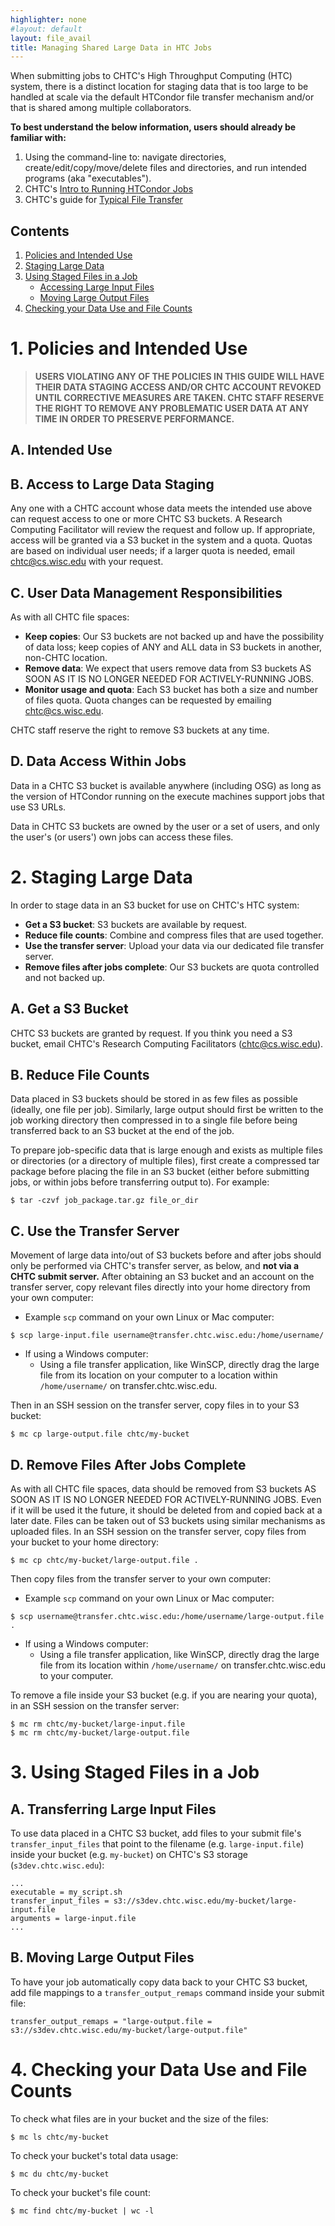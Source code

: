 ```yaml
---
highlighter: none
#layout: default
layout: file_avail
title: Managing Shared Large Data in HTC Jobs
---
```


When submitting jobs to CHTC's High Throughput Computing (HTC) system,
there is a distinct location for staging data that is too large to be
handled at scale via the default HTCondor file transfer mechanism
and/or that is shared among multiple collaborators.
<!--- This
location should be used for jobs that require input files larger than 100MB
and/or that generate output files larger than 3-4GB. --->

**To best understand the below information, users should already be
familiar with:**

1.  Using the command-line to: navigate directories,
    create/edit/copy/move/delete files and directories, and run intended
    programs (aka "executables").
2.  CHTC's [Intro to Running HTCondor Jobs](/helloworld.shtml)
3.  CHTC's guide for [Typical File Transfer](/file-availability.shtml)

Contents
--------

1.  [Policies and Intended Use](#1-policies-and-intended-use)
2.  [Staging Large Data](#2-staging-large-data)
3.  [Using Staged Files in a Job](#3-using-staged-files-in-a-job)
	- [Accessing Large Input Files](#a-accessing-large-input-files)
	- [Moving Large Output Files](#b-moving-large-output-files)
4.  [Checking your Data Use and File Counts](#4-checking-your-data-use-and-object-counts)

# 1. Policies and Intended Use

> **USERS VIOLATING ANY OF THE POLICIES IN THIS GUIDE WILL
> HAVE THEIR DATA STAGING ACCESS AND/OR CHTC ACCOUNT REVOKED UNTIL CORRECTIVE
> MEASURES ARE TAKEN. CHTC STAFF RESERVE THE RIGHT TO REMOVE ANY
> PROBLEMATIC USER DATA AT ANY TIME IN ORDER TO PRESERVE PERFORMANCE.**


## A. Intended Use

<!--- Our S3 API is only for input and output files that
are individually too large to be managed by our other data movement
methods, HTCondor file transfer or SQUID. This includes individual input files
greater than 100MB and individual output files greater than 3-4GB.

Users are expected to abide by this intended use expectation and follow the
instructions for using S3 written in this guide (e.g. files placed
in S3 should ALWAYS be listed in the submit file). --->

## B. Access to Large Data Staging

Any one with a CHTC account whose data meets the intended use above
can request access to one or more CHTC S3 buckets. A Research
Computing Facilitator will review the request and follow up. If
appropriate, access will be granted via a S3 bucket in the system and
a quota. Quotas are based on individual user needs; if a larger quota
is needed, email chtc@cs.wisc.edu with your request.

## C. User Data Management Responsibilities

As with all CHTC file spaces:

- **Keep copies**: Our S3 buckets are not backed up and have the
possibility of data loss; keep copies of ANY and ALL data in S3
buckets in another, non-CHTC location.
- **Remove data**: We expect that users remove data from S3 buckets AS
SOON AS IT IS NO LONGER NEEDED FOR ACTIVELY-RUNNING JOBS.
- **Monitor usage and quota**: Each S3 bucket has both a size and
number of files quota. Quota changes can be requested by emailing
chtc@cs.wisc.edu.

CHTC staff reserve the right to remove S3 buckets at any time.

## D. Data Access Within Jobs

Data in a CHTC S3 bucket is available anywhere (including OSG) as long
as the version of HTCondor running on the execute machines support
jobs that use S3 URLs.

Data in CHTC S3 buckets are owned by the user or a set of users, and
only the user's (or users') own jobs can access these files.

# 2. Staging Large Data

In order to stage data in an S3 bucket for use on CHTC's HTC system:

- **Get a S3 bucket**: S3 buckets are available by request.
- **Reduce file counts**: Combine and compress files that are used together.
- **Use the transfer server**: Upload your data via our dedicated file transfer server.
- **Remove files after jobs complete**: Our S3 buckets are quota controlled and not backed up.

## A. Get a S3 Bucket

CHTC S3 buckets are granted by request. If you think you need
a S3 bucket, email CHTC's Research Computing Facilitators (chtc@cs.wisc.edu).

## B. Reduce File Counts

Data placed in S3 buckets should be stored in as few files as possible
(ideally, one file per job). Similarly, large output should first be
written to the job working directory then compressed in to a single
file before being transferred back to an S3 bucket at the end of the job.

To prepare job-specific data that is large enough
and exists as multiple files or directories (or a directory of multiple
files), first create a compressed tar package before placing the file in
an S3 bucket (either before submitting jobs, or within jobs before
transferring output to). For example:

``` {: .term}
$ tar -czvf job_package.tar.gz file_or_dir
```

## C. Use the Transfer Server

Movement of large data into/out of S3 buckets before and after jobs
should only be performed via CHTC's transfer server, as below, and
**not via a CHTC submit server.** After obtaining an S3 bucket and an
account on the transfer server, copy relevant files directly into your
home directory from your own computer:

- Example `scp` command on your own Linux or Mac computer:
``` {.term}
$ scp large-input.file username@transfer.chtc.wisc.edu:/home/username/
```
- If using a Windows computer:
	- Using a file transfer application, like WinSCP, directly drag the large
file from its location on your computer to a location within
`/home/username/` on transfer.chtc.wisc.edu.

Then in an SSH session on the transfer server, copy files in to your
S3 bucket:

``` {.term}
$ mc cp large-output.file chtc/my-bucket
```

## D. Remove Files After Jobs Complete

As with all CHTC file spaces, data should be removed from S3 buckets AS
SOON AS IT IS NO LONGER NEEDED FOR ACTIVELY-RUNNING JOBS. Even if it
will be used it the future, it should be deleted from and copied
back at a later date. Files can be taken out of S3 buckets using similar
mechanisms as uploaded files. In an SSH session on the transfer
server, copy files from your bucket to your home directory:

``` {.term}
$ mc cp chtc/my-bucket/large-output.file .
```

Then copy files from the transfer server to your own computer:

- Example `scp` command on your own Linux or Mac computer:
``` {.term}
$ scp username@transfer.chtc.wisc.edu:/home/username/large-output.file .
```
- If using a Windows computer:
	- Using a file transfer application, like WinSCP, directly drag the large
file from its location within `/home/username/` on
transfer.chtc.wisc.edu to your computer.

To remove a file inside your S3 bucket (e.g. if you are nearing your
quota), in an SSH session on the transfer server:

``` {.term}
$ mc rm chtc/my-bucket/large-input.file
$ mc rm chtc/my-bucket/large-output.file
```

# 3. Using Staged Files in a Job

## A. Transferring Large Input Files

To use data placed in a CHTC S3 bucket, add files to your submit
file's `transfer_input_files` that point to the filename
(e.g. `large-input.file`) inside your bucket (e.g. `my-bucket`) on
CHTC's S3 storage (`s3dev.chtc.wisc.edu`):

``` {: .file}
...
executable = my_script.sh
transfer_input_files = s3://s3dev.chtc.wisc.edu/my-bucket/large-input.file
arguments = large-input.file
...
```

## B. Moving Large Output Files

To have your job automatically copy data back to your CHTC S3 bucket,
add file mappings to a `transfer_output_remaps` command inside your
submit file:

``` {: .file}
transfer_output_remaps = "large-output.file = s3://s3dev.chtc.wisc.edu/my-bucket/large-output.file"
```

# 4. Checking your Data Use and File Counts

To check what files are in your bucket and the size of the files:
``` {.term}
$ mc ls chtc/my-bucket
```

To check your bucket's total data usage:
``` {.term}
$ mc du chtc/my-bucket
```

To check your bucket's file count:
``` {.term}
$ mc find chtc/my-bucket | wc -l
```

